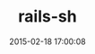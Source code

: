 ---
layout: post
title:  "rails-sh"
repo:   "jugyo/rails-sh"
date:   2015-02-18 17:00:08
gemurl: http://github.com/jugyo/rails-sh
---